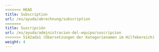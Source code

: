 ```yaml
---
<<<<<<< HEAD
title: Subscription
url: /es/ayuda/abrechnung/subscription
=======
title: Suscripción
url: /es/ayuda/administracion-del-equipo/suscripcion
>>>>>>> 5142ada1 (Übersetzungen der Kategorienamen im Hilfebereich)
weight: 4
---
```

